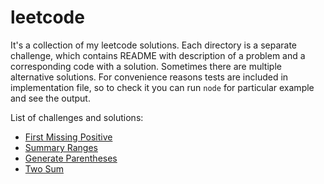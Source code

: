 # leetcode

It's a collection of my leetcode solutions. Each directory is a separate challenge, which contains README with description of a problem and a corresponding code with a solution. Sometimes there are multiple alternative solutions. For convenience reasons tests are included in implementation file, so to check it you can run `node` for particular example and see the output.

List of challenges and solutions:

* [First Missing Positive](./first-missing-positive/)
* [Summary Ranges](./summary-ranges/)
* [Generate Parentheses](./generate-parentheses/)
* [Two Sum](./two-sum/)
